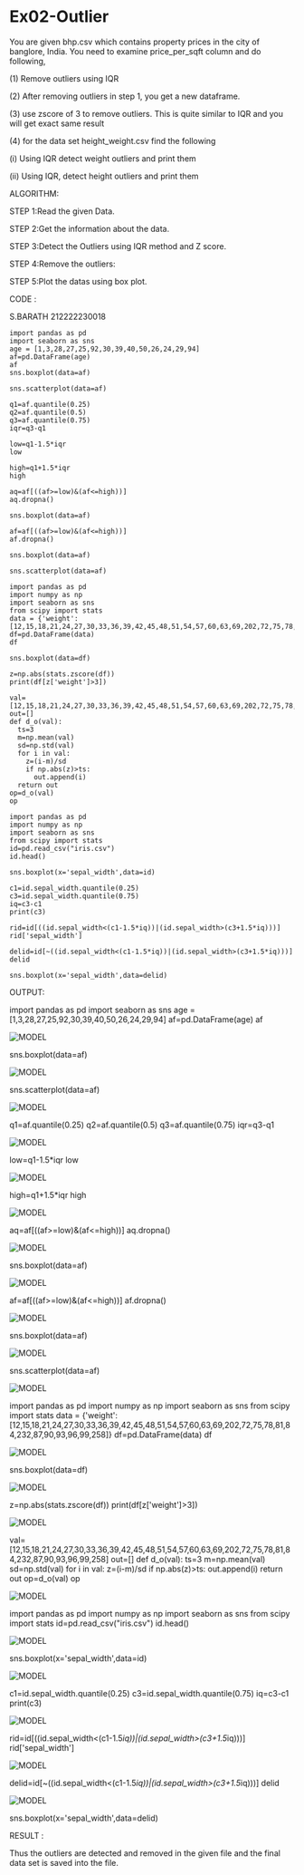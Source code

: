 # Ex02-Outlier


You are given bhp.csv which contains property prices in the city of banglore, India. You need to examine price_per_sqft column and do following,

(1) Remove outliers using IQR

(2) After removing outliers in step 1, you get a new dataframe.

(3) use zscore of 3 to remove outliers. This is quite similar to IQR and you will get exact same result

(4) for the data set height_weight.csv find the following

(i) Using IQR detect weight outliers and print them

(ii) Using IQR, detect height outliers and print them

ALGORITHM:

STEP 1:Read the given Data.

STEP 2:Get the information about the data.

STEP 3:Detect the Outliers using IQR method and Z score.

STEP 4:Remove the outliers:

STEP 5:Plot the datas using box plot.

CODE :

S.BARATH
212222230018

```
import pandas as pd
import seaborn as sns
age = [1,3,28,27,25,92,30,39,40,50,26,24,29,94]
af=pd.DataFrame(age)
af
sns.boxplot(data=af)

sns.scatterplot(data=af)

q1=af.quantile(0.25)
q2=af.quantile(0.5)
q3=af.quantile(0.75)
iqr=q3-q1

low=q1-1.5*iqr
low

high=q1+1.5*iqr
high

aq=af[((af>=low)&(af<=high))]
aq.dropna()

sns.boxplot(data=af)

af=af[((af>=low)&(af<=high))]
af.dropna()

sns.boxplot(data=af)

sns.scatterplot(data=af)

import pandas as pd
import numpy as np
import seaborn as sns
from scipy import stats
data = {'weight':[12,15,18,21,24,27,30,33,36,39,42,45,48,51,54,57,60,63,69,202,72,75,78,81,84,232,87,90,93,96,99,258]}
df=pd.DataFrame(data)
df

sns.boxplot(data=df)

z=np.abs(stats.zscore(df))
print(df[z['weight']>3])

val=[12,15,18,21,24,27,30,33,36,39,42,45,48,51,54,57,60,63,69,202,72,75,78,81,84,232,87,90,93,96,99,258]
out=[]
def d_o(val):
  ts=3
  m=np.mean(val)
  sd=np.std(val)
  for i in val:
    z=(i-m)/sd
    if np.abs(z)>ts:
      out.append(i)
  return out
op=d_o(val)
op

import pandas as pd
import numpy as np
import seaborn as sns
from scipy import stats
id=pd.read_csv("iris.csv")
id.head()

sns.boxplot(x='sepal_width',data=id)

c1=id.sepal_width.quantile(0.25)
c3=id.sepal_width.quantile(0.75)
iq=c3-c1
print(c3)

rid=id[((id.sepal_width<(c1-1.5*iq))|(id.sepal_width>(c3+1.5*iq)))]
rid['sepal_width']

delid=id[~((id.sepal_width<(c1-1.5*iq))|(id.sepal_width>(c3+1.5*iq)))]
delid

sns.boxplot(x='sepal_width',data=delid)
```

OUTPUT:

import pandas as pd
import seaborn as sns
age = [1,3,28,27,25,92,30,39,40,50,26,24,29,94]
af=pd.DataFrame(age)
af

![MODEL](https://github.com/barathsubramani/ODD2023---Datascience---Ex-02/blob/main/Screenshot%202023-09-01%20195107.png)

sns.boxplot(data=af)

![MODEL](https://github.com/barathsubramani/ODD2023---Datascience---Ex-02/blob/main/Screenshot%202023-09-01%20195214.png)

sns.scatterplot(data=af)

![MODEL](https://github.com/barathsubramani/ODD2023---Datascience---Ex-02/blob/main/Screenshot%202023-09-01%20195328.png)

q1=af.quantile(0.25)
q2=af.quantile(0.5)
q3=af.quantile(0.75)
iqr=q3-q1

![MODEL](https://github.com/barathsubramani/ODD2023---Datascience---Ex-02/blob/main/Screenshot%202023-09-01%20195355.png)

low=q1-1.5*iqr
low

![MODEL](https://github.com/barathsubramani/ODD2023---Datascience---Ex-02/blob/main/Screenshot%202023-09-01%20195404.png)

high=q1+1.5*iqr
high

![MODEL](https://github.com/barathsubramani/ODD2023---Datascience---Ex-02/blob/main/Screenshot%202023-09-01%20195421.png)

aq=af[((af>=low)&(af<=high))]
aq.dropna()

![MODEL](https://github.com/barathsubramani/ODD2023---Datascience---Ex-02/blob/main/Screenshot%202023-09-01%20195443.png)

sns.boxplot(data=af)

![MODEL](https://github.com/barathsubramani/ODD2023---Datascience---Ex-02/blob/main/Screenshot%202023-09-01%20195455.png)

af=af[((af>=low)&(af<=high))]
af.dropna()

![MODEL](https://github.com/barathsubramani/ODD2023---Datascience---Ex-02/blob/main/Screenshot%202023-09-01%20195506.png)

sns.boxplot(data=af)

![MODEL](https://github.com/barathsubramani/ODD2023---Datascience---Ex-02/blob/main/Screenshot%202023-09-01%20195519.png)

sns.scatterplot(data=af)

![MODEL](https://github.com/barathsubramani/ODD2023---Datascience---Ex-02/blob/main/Screenshot%202023-09-01%20200214.png)

import pandas as pd
import numpy as np
import seaborn as sns
from scipy import stats
data = {'weight':[12,15,18,21,24,27,30,33,36,39,42,45,48,51,54,57,60,63,69,202,72,75,78,81,84,232,87,90,93,96,99,258]}
df=pd.DataFrame(data)
df

![MODEL](https://github.com/barathsubramani/ODD2023---Datascience---Ex-02/blob/main/Screenshot%202023-09-01%20200244.png)

sns.boxplot(data=df)

![MODEL]()

z=np.abs(stats.zscore(df))
print(df[z['weight']>3])

![MODEL]()

val=[12,15,18,21,24,27,30,33,36,39,42,45,48,51,54,57,60,63,69,202,72,75,78,81,84,232,87,90,93,96,99,258]
out=[]
def d_o(val):
  ts=3
  m=np.mean(val)
  sd=np.std(val)
  for i in val:
    z=(i-m)/sd
    if np.abs(z)>ts:
      out.append(i)
  return out
op=d_o(val)
op

![MODEL]()

import pandas as pd
import numpy as np
import seaborn as sns
from scipy import stats
id=pd.read_csv("iris.csv")
id.head()

![MODEL]()

sns.boxplot(x='sepal_width',data=id)

![MODEL]()

c1=id.sepal_width.quantile(0.25)
c3=id.sepal_width.quantile(0.75)
iq=c3-c1
print(c3)

![MODEL]()

rid=id[((id.sepal_width<(c1-1.5*iq))|(id.sepal_width>(c3+1.5*iq)))]
rid['sepal_width']

![MODEL]()

delid=id[~((id.sepal_width<(c1-1.5*iq))|(id.sepal_width>(c3+1.5*iq)))]
delid

![MODEL]()

sns.boxplot(x='sepal_width',data=delid)


RESULT :

Thus the outliers are detected and removed in the given file and the final data set is saved into the file.





